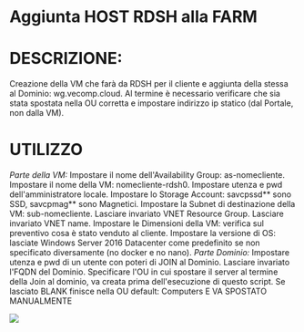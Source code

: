 # Aggiunta HOST RDSH alla FARM

# DESCRIZIONE:
Creazione della VM che farà da RDSH per il cliente e aggiunta della stessa al Dominio: wg.vecomp.cloud. 
Al termine è necessario verificare che sia stata spostata nella OU corretta e impostare indirizzo ip statico (dal Portale, non dalla VM).

# UTILIZZO
<i>Parte della VM:</i>
Impostare il nome dell'Availability Group: as-nomecliente.
Impostare il nome della VM: nomecliente-rdsh0.
Impostare utenza e pwd dell'amministratore locale.
Impostare lo Storage Account: savcpssd** sono SSD, savcpmag** sono Magnetici.
Impostare la Subnet di destinazione della VM: sub-nomecliente.
Lasciare invariato VNET Resource Group.
Lasciare invariato VNET name.
Impostare le Dimensioni della VM: verifica sul preventivo cosa è stato venduto al cliente.
Impostare la versione di OS: lasciate Windows Server 2016 Datacenter come predefinito se non specificato diversamente (no docker e no nano).
<i>Parte Dominio:</i>
Impostare utenza e pwd di un utente con poteri di JOIN al Dominio.
Lasciare invariato l'FQDN del Dominio.
Specificare l'OU in cui spostare il server al termine della Join al dominio, va creata prima dell'esecuzione di questo script.
Se lasciato BLANK finisce nella OU default: Computers E VA SPOSTATO MANUALMENTE


<a href="https://azuredeploy.net/?repository=https://github.com/user/repo" target="_blank">
    <img src="http://azuredeploy.net/deploybutton.png"/>
</a>
